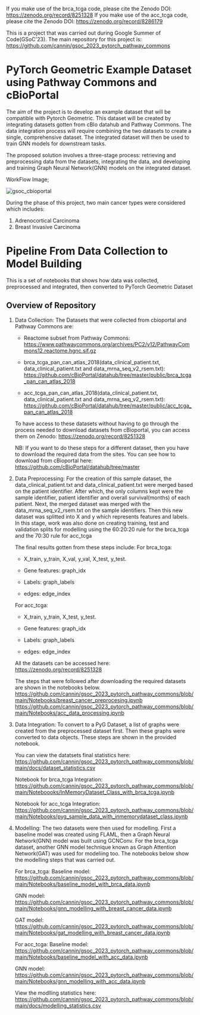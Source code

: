 If you make use of the brca_tcga code, please cite the Zenodo DOI: https://zenodo.org/record/8251328
If you make use of the acc_tcga code, please cite the Zenodo DOI: https://zenodo.org/record/8286179

This is a project that was carried out during Google Summer of Code(GSoC'23). The main repository for this project is: https://github.com/cannin/gsoc_2023_pytorch_pathway_commons

# PyTorch Geometric Example Dataset using Pathway Commons and cBioPortal

The aim of the project is to develop an example dataset that will be compatible with Pytorch Geometric. This dataset will be created by integrating datasets gotten from cBIo datahub and Pathway Commons. The data integration process will require combining the two datasets to create a single, comprehensive dataset. The integrated dataset will then be used to train GNN models for downstream tasks. 

The proposed solution involves a three-stage process: retrieving and preprocessing data from the datasets, integrating the data, and developing and training Graph Neural Network(GNN) models on the integrated dataset.

WorkFlow Image;

![gsoc_cbioportal](https://github.com/cannin/gsoc_2023_pytorch_pathway_commons/assets/63251266/ed1b185e-0b41-4498-9938-f9484f7a30b2)

During the phase of this project, two main cancer types were considered which includes:
1. Adrenocortical Carcinoma
2. Breast Invasive Carcinoma

#  Pipeline From Data Collection to Model Building

This is a set of notebooks that shows how data was collected, preprocessed and integrated, then converted to PyTorch Geometric Dataset

## Overview of Repository
1. Data Collection: The Datasets that were collected from cbioportal and Pathway Commons are:
   
   - Reactome subset from Pathway Commons: https://www.pathwaycommons.org/archives/PC2/v12/PathwayCommons12.reactome.hgnc.sif.gz
     
   - brca_tcga_pan_can_atlas_2018(data_clinical_patient.txt, data_clinical_patient.txt and data_mrna_seq_v2_rsem.txt): 
     https://github.com/cBioPortal/datahub/tree/master/public/brca_tcga_pan_can_atlas_2018
     
   - acc_tcga_pan_can_atlas_2018(data_clinical_patient.txt, data_clinical_patient.txt and data_mrna_seq_v2_rsem.txt): 
     https://github.com/cBioPortal/datahub/tree/master/public/acc_tcga_pan_can_atlas_2018
     
   To have access to these datasets without having to go through the process needed to download datasets from cBioportal, you can access 
   them on Zenodo: https://zenodo.org/record/8251328

   NB: If you want to do these steps for a different dataset, then you have to download the required data from the sites. You can see how to download from cBioportal here: 
   https://github.com/cBioPortal/datahub/tree/master

1. Data Preprocessing: For the creation of this sample dataset, the data_clinical_patient.txt and data_clinical_patient.txt were merged based on the patient identifier.
   After which, the only columns kept were the sample identifier, patient identifier and overall survival(months) of each patient.
   Next, the merged dataset was merged with the data_mrna_seq_v2_rsem.txt on the sample identifiers. 
   Then this new dataset was splitted into X and y which represents features and labels.
   In this stage, work was also done on creating training, test and validation splits for modelling using the 60:20:20 rule for the brca_tcga and the 70:30 rule for acc_tcga

   The final results gotten from these steps include:
   For brca_tcga:
   - X_train, y_train, X_val, y_val, X_test, y_test.
   
   - Gene features: graph_idx
     
   - Labels: graph_labels
     
   - edges: edge_index
  
   For acc_tcga:
   - X_train, y_train, X_test, y_test.
   
   - Gene features: graph_idx
     
   - Labels: graph_labels
     
   - edges: edge_index

   All the datasets can be accessed here: https://zenodo.org/record/8251328

   The steps that were followed after downloading the required datasets are shown in the notebooks below.
   https://github.com/cannin/gsoc_2023_pytorch_pathway_commons/blob/main/Notebooks/breast_cancer_preprocesing.ipynb
   https://github.com/cannin/gsoc_2023_pytorch_pathway_commons/blob/main/Notebooks/acc_data_processing.ipynb
   

4. Data Integration: To convert to a PyG Dataset, a list of graphs were created from the preprocessed dataset first.
   Then these graphs were converted to data objects. These steps are shown in the provided notebook.

   You can view the datatsets final statistics here: https://github.com/cannin/gsoc_2023_pytorch_pathway_commons/blob/main/docs/dataset_statistics.csv

   Notebook for brca_tcga Integration: https://github.com/cannin/gsoc_2023_pytorch_pathway_commons/blob/main/Noteboooks/InMemoryDataset_Class_with_brca_tcga.ipynb

   Notebook for acc_tcga Integration: https://github.com/cannin/gsoc_2023_pytorch_pathway_commons/blob/main/Notebooks/pyg_sample_data_with_inmemorydataset_class.ipynb

  
6. Modelling: The two datasets were then used for modelling. First a baseline model was created using FLAML, then a Graph Neural Network(GNN) model was built using GCNConv.
   For the brca_tcga dataset, another GNN model technique known as Graph Attention Network(GAT) was used for modeliing too.
   The notebooks below show the modelling steps that was carried out.

   For brca_tcga: 
   Baseline model: https://github.com/cannin/gsoc_2023_pytorch_pathway_commons/blob/main/Notebooks/baseline_model_with_brca_data.ipynb

   GNN model: https://github.com/cannin/gsoc_2023_pytorch_pathway_commons/blob/main/Notebooks/gnn_modelling_with_breast_cancer_data.ipynb

   GAT model: https://github.com/cannin/gsoc_2023_pytorch_pathway_commons/blob/main/Notebooks/gat_modelling_with_breast_cancer_data.ipynb

   For acc_tcga:
   Baseline model: https://github.com/cannin/gsoc_2023_pytorch_pathway_commons/blob/main/Notebooks/baseline_model_with_acc_data.ipynb

   GNN model: https://github.com/cannin/gsoc_2023_pytorch_pathway_commons/blob/main/Notebooks/gnn_modelling_with_acc_data.ipynb

   View the modlling statistics here: https://github.com/cannin/gsoc_2023_pytorch_pathway_commons/blob/main/docs/modelling_statistics.csv




